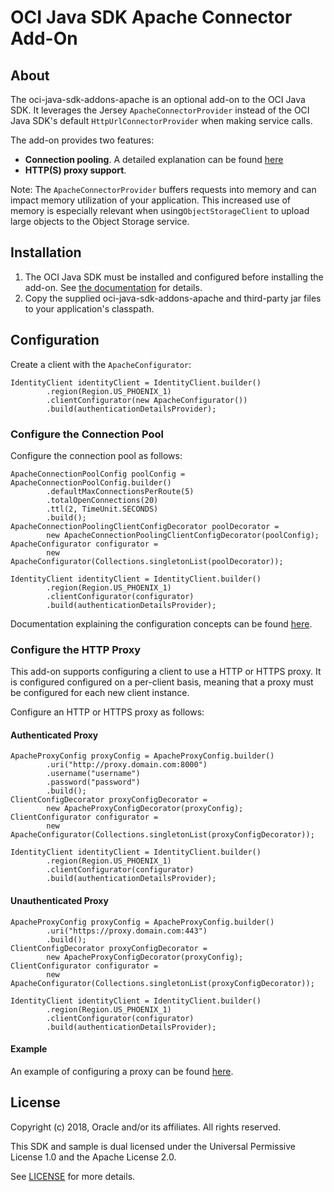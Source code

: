 # OCI Java SDK Apache Connector Add-On

## About

The oci-java-sdk-addons-apache is an optional add-on to the OCI Java SDK.  It leverages the Jersey `ApacheConnectorProvider` instead of the OCI Java SDK's default `HttpUrlConnectorProvider` when making service calls.

The add-on provides two features:

* **Connection pooling**. A detailed explanation can be found [here](https://hc.apache.org/httpcomponents-client-ga/tutorial/html/connmgmt.html)
* **HTTP(S) proxy support**.

Note: The `ApacheConnectorProvider` buffers requests into memory and can impact memory utilization of your application.  This increased use of memory is especially relevant when using`ObjectStorageClient` to upload large objects to the Object Storage service.

## Installation
1. The OCI Java SDK must be installed and configured before installing the add-on.  See [the documentation](https://docs.us-phoenix-1.oraclecloud.com/Content/API/SDKDocs/javasdk.htm) for details.
2. Copy the supplied oci-java-sdk-addons-apache and third-party jar files to your application's classpath.

## Configuration

Create a client with the ```ApacheConfigurator```:

	IdentityClient identityClient = IdentityClient.builder()
			.region(Region.US_PHOENIX_1)
			.clientConfigurator(new ApacheConfigurator())
			.build(authenticationDetailsProvider);

### Configure the Connection Pool

Configure the connection pool as follows:

	ApacheConnectionPoolConfig poolConfig = ApacheConnectionPoolConfig.builder()
			.defaultMaxConnectionsPerRoute(5) 
			.totalOpenConnections(20)
			.ttl(2, TimeUnit.SECONDS)
			.build();
	ApacheConnectionPoolingClientConfigDecorator poolDecorator =
			new ApacheConnectionPoolingClientConfigDecorator(poolConfig);
	ApacheConfigurator configurator = 
			new ApacheConfigurator(Collections.singletonList(poolDecorator));

	IdentityClient identityClient = IdentityClient.builder()
			.region(Region.US_PHOENIX_1)
			.clientConfigurator(configurator)
			.build(authenticationDetailsProvider);

Documentation explaining the configuration concepts can be found [here](https://hc.apache.org/httpcomponents-client-ga/tutorial/html/connmgmt.html).

### Configure the HTTP Proxy

This add-on supports configuring a client to use a HTTP or HTTPS proxy.  It is configured configured on a per-client basis, meaning that a proxy must be configured for each new client instance.

Configure an HTTP or HTTPS proxy as follows:

#### Authenticated Proxy

	ApacheProxyConfig proxyConfig = ApacheProxyConfig.builder()
			.uri("http://proxy.domain.com:8000")
			.username("username")
			.password("password")
			.build();
	ClientConfigDecorator proxyConfigDecorator =
			new ApacheProxyConfigDecorator(proxyConfig);
	ClientConfigurator configurator =
			new ApacheConfigurator(Collections.singletonList(proxyConfigDecorator));

	IdentityClient identityClient = IdentityClient.builder()
			.region(Region.US_PHOENIX_1)
			.clientConfigurator(configurator)
			.build(authenticationDetailsProvider);

#### Unauthenticated Proxy

	ApacheProxyConfig proxyConfig = ApacheProxyConfig.builder()
			.uri("https://proxy.domain.com:443")
			.build();
	ClientConfigDecorator proxyConfigDecorator =
			new ApacheProxyConfigDecorator(proxyConfig);
	ClientConfigurator configurator =
			new ApacheConfigurator(Collections.singletonList(proxyConfigDecorator));

	IdentityClient identityClient = IdentityClient.builder()
			.region(Region.US_PHOENIX_1)
			.clientConfigurator(configurator)
			.build(authenticationDetailsProvider);

#### Example
An example of configuring a proxy can be found [here](https://github.com/oracle/oci-java-sdk/tree/master/bmc-examples/src/main/java/HttpProxyExample.java).


## License
Copyright (c) 2018, Oracle and/or its affiliates. All rights reserved.

This SDK and sample is dual licensed under the Universal Permissive License 1.0 and the Apache License 2.0.

See [LICENSE](../../LICENSE.txt) for more details.